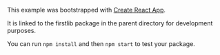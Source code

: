 This example was bootstrapped with [Create React App](https://github.com/facebook/create-react-app).

It is linked to the firstlib package in the parent directory for development purposes.

You can run `npm install` and then `npm start` to test your package.
